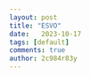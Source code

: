 ```yaml
---
layout: post
title: "ESVO"
date:   2023-10-17
tags: [default]
comments: true
author: 2c984r83y
---
```

